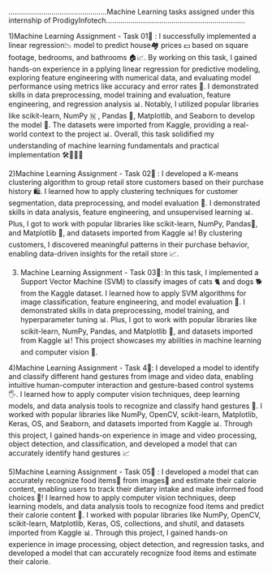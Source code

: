 ................................................Machine Learning tasks assigned under this internship of ProdigyInfotech....................................................................

1)Machine Learning Assignment - Task 01🤖 : 
      I successfully implemented a linear regression📉 model to predict house🏘 prices 💵  based on square footage, bedrooms, and bathrooms 🏠📈. By working on this task, I gained hands-on experience in a pplying linear regression for predictive modeling, exploring feature engineering with numerical data, and evaluating model performance using metrics like accuracy and error rates 🤔. I demonstrated skills in data preprocessing, model training and evaluation, feature engineering, and regression analysis 📊. Notably, I utilized popular libraries like scikit-learn, NumPy 🇳 , Pandas 🐼, Matplotlib, and Seaborn to develop the model 🤖. The datasets were imported from Kaggle, providing a real-world context to the project 📊. Overall, this task solidified my understanding of machine learning fundamentals and practical implementation 🛠️👨🏻‍💻 

2)Machine Learning Assignment - Task 02🤖 : 
      I developed a K-means clustering algorithm to group retail store customers based on their purchase history 🛍. I learned how to apply clustering techniques for customer segmentation, data preprocessing, and model evaluation 🤔. I demonstrated skills in data analysis, feature engineering, and unsupervised learning 📊. Plus, I got to work with popular libraries like scikit-learn, NumPy, Pandas🐼, and Matplotlib 🤖, and datasets imported from Kaggle 📊! By clustering customers, I discovered meaningful patterns in their purchase behavior, enabling data-driven insights for the retail store 📈.

3) Machine Learning Assignment - Task 03🤖:
      In this task, I implemented a Support Vector Machine (SVM) to classify images of cats 🐈 and dogs 🐕 from the Kaggle dataset. I learned how to apply SVM algorithms for image classification, feature engineering, and model evaluation 🤔. I demonstrated skills in data preprocessing, model training, and hyperparameter tuning 📊. Plus, I got to work with popular libraries like scikit-learn, NumPy, Pandas, and Matplotlib 🤖, and datasets imported from Kaggle 📊! This project showcases my abilities in machine learning and computer vision 📸.

4)Machine Learning Assignment - Task 4🤖:
      I developed a model to identify and classify different hand gestures from image and video data, enabling intuitive human-computer interaction and gesture-based control systems 🖐. I learned how to apply computer vision techniques, deep learning models, and data analysis tools to recognize and classify hand gestures 🤔. I worked with popular libraries like NumPy, OpenCV, scikit-learn, Matplotlib, Keras, OS, and Seaborn, and datasets imported from Kaggle 📊. Through this project, I gained hands-on experience in image and video processing, object detection, and classification, and developed a model that can accurately identify hand gestures 📈

5)Machine Learning Assignment - Task 05🤖 : 
      I developed a model that can accurately recognize food items🍴 from images📸 and estimate their calorie content, enabling users to track their dietary intake and make informed food choices 🤖! I learned how to apply computer vision techniques, deep learning models, and data analysis tools to recognize food items and predict their calorie content 🤔. I worked with popular libraries like NumPy, OpenCV, scikit-learn, Matplotlib, Keras, OS, collections, and shutil, and datasets imported from Kaggle 📊. Through this project, I gained hands-on experience in image processing, object detection, and regression tasks, and developed a model that can accurately recognize food items and estimate their calorie.
